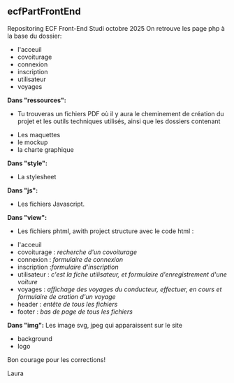 ## ecfPartFrontEnd
Repositoring ECF Front-End Studi octobre 2025
On retrouve les page php à la base du dossier:
- l'acceuil
- covoiturage 
- connexion 
- inscription 
- utilisateur 
- voyages
  
**Dans "ressources":** 
 - Tu trouveras un fichiers PDF où il y aura le cheminement de création du projet et les outils techniques utilisés, ainsi que les dossiers contenant
  * Les maquettes
  * le mockup
  * la charte graphique
    
**Dans "style":**
  - La stylesheet
    
**Dans "js":**
  - Les fichiers Javascript.
    
**Dans "view":**
-  Les fichiers phtml, awith project structure avec le code html :
* l'acceuil
* covoiturage : *recherche d'un covoiturage*
* connexion : *formulaire de connexion*
* inscription :*formulaire d'inscription*
* utilisateur : *c'est la fiche utilisateur, et formulaire d'enregistrement d'une voiture*
* voyages : *affichage des voyages du conducteur, effectuer, en cours et formulaire de cration d'un voyage*
* header : *entête de tous les fichiers*
* footer : *bas de page de tous les fichiers*
  
**Dans "img":**
  Les image svg, jpeg qui apparaissent sur le site
  - background
  - logo
    
Bon courage pour les corrections!

Laura 
